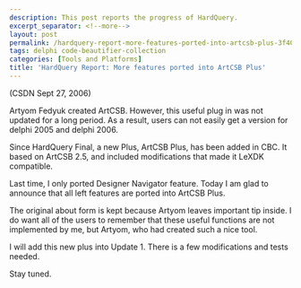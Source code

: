 ```yaml
---
description: This post reports the progress of HardQuery.
excerpt_separator: <!--more-->
layout: post
permalink: /hardquery-report-more-features-ported-into-artcsb-plus-3f40f0c52ee2
tags: delphi code-beautifier-collection
categories: [Tools and Platforms]
title: 'HardQuery Report: More features ported into ArtCSB Plus'
---
```

(CSDN Sept 27, 2006)

Artyom Fedyuk created ArtCSB. However, this useful plug in was not updated for a long period. As a result, users can not easily get a version for delphi 2005 and delphi 2006.

Since HardQuery Final, a new Plus, ArtCSB Plus, has been added in CBC. It based on ArtCSB 2.5, and included modifications that made it LeXDK compatible.
<!--more-->

Last time, I only ported Designer Navigator feature. Today I am glad to announce that all left features are ported into ArtCSB Plus.

The original about form is kept because Artyom leaves important tip inside. I do want all of the users to remember that these useful functions are not implemented by me, but Artyom, who had created such a nice tool.

I will add this new plus into Update 1. There is a few modifications and tests needed.

Stay tuned.
